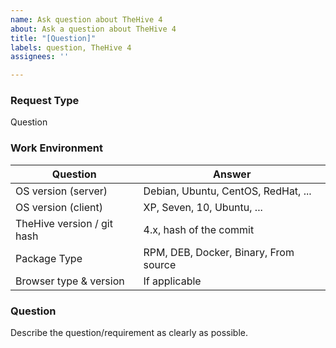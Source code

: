 ```yaml
---
name: Ask question about TheHive 4
about: Ask a question about TheHive 4
title: "[Question]"
labels: question, TheHive 4
assignees: ''

---
```


### Request Type

Question

### Work Environment

| Question              | Answer
|---------------------------|--------------------
| OS version (server)       | Debian, Ubuntu, CentOS, RedHat, ...
| OS version (client)       | XP, Seven, 10, Ubuntu, ...
| TheHive version / git hash   | 4.x, hash of the commit
| Package Type              | RPM, DEB, Docker, Binary, From source
| Browser type & version    | If applicable

### Question

Describe the question/requirement as clearly as possible.